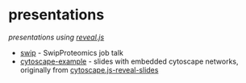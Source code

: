 # presentations
_presentations using [reveal.js](https://revealjs.com/)_

* [swip](https://twesleyb.github.io/presentations/swip/index.html) -
	SwipProteomics job talk
* [cytoscape-example](https://twesleyb.github.io/presentations/cytoscape-example/index.html) - slides with embedded cytoscape networks, originally from [cytoscape.js-reveal-slides](https://github.com/cytoscape/cytoscape.js-reveal-slides)

